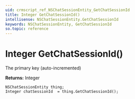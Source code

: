 ```yaml
---
uid: crmscript_ref_NSChatSessionEntity_GetChatSessionId
title: Integer GetChatSessionId()
intellisense: NSChatSessionEntity.GetChatSessionId
keywords: NSChatSessionEntity, GetChatSessionId
so.topic: reference
---
```


# Integer GetChatSessionId()

The primary key (auto-incremented)

**Returns:** Integer

```crmscript
NSChatSessionEntity thing;
Integer chatSessionId  = thing.GetChatSessionId();
```

